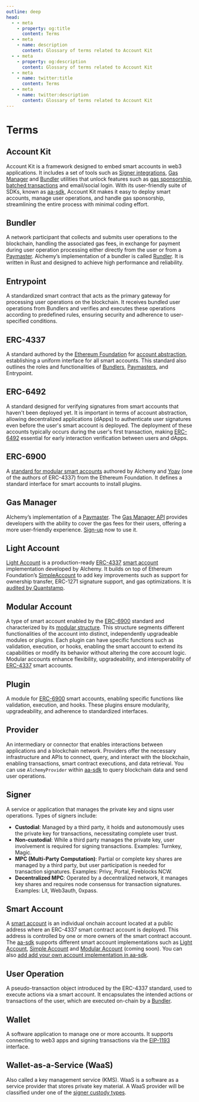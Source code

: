 ```yaml
---
outline: deep
head:
  - - meta
    - property: og:title
      content: Terms
  - - meta
    - name: description
      content: Glossary of terms related to Account Kit
  - - meta
    - property: og:description
      content: Glossary of terms related to Account Kit
  - - meta
    - name: twitter:title
      content: Terms
  - - meta
    - name: twitter:description
      content: Glossary of terms related to Account Kit
---
```


# Terms

## Account Kit

Account Kit is a framework designed to embed smart accounts in web3 applications. It includes a set of tools such as [Signer integrations](https://accountkit.alchemy.com/smart-accounts/signers/choosing-a-signer.html), [Gas Manager](https://docs.alchemy.com/docs/gas-manager-services) and [Bundler](https://docs.alchemy.com/docs/bundler-services) utilities that unlock features such as [gas sponsorship](https://accountkit.alchemy.com/tutorials/sponsoring-gas/sponsoring-gas.html), [batched transactions](https://accountkit.alchemy.com/tutorials/batching-transactions.html) and email/social login. With its user-friendly suite of SDKs, known as [aa-sdk](https://github.com/alchemyplatform/aa-sdk), Account Kit makes it easy to deploy smart accounts, manage user operations, and handle gas sponsorship, streamlining the entire process with minimal coding effort.

## Bundler

A network participant that collects and submits user operations to the blockchain, handling the associated gas fees, in exchange for payment during user operation processing either directly from the user or from a [Paymaster](https://www.alchemy.com/overviews/what-is-a-paymaster). Alchemy’s implementation of a bundler is called [Rundler](https://github.com/alchemyplatform/rundler). It is written in Rust and designed to achieve high performance and reliability.

## Entrypoint

A standardized smart contract that acts as the primary gateway for processing user operations on the blockchain. It receives bundled user operations from Bundlers and verifies and executes these operations according to predefined rules, ensuring security and adherence to user-specified conditions.

## ERC-4337

A standard authored by the [Ethereum Foundation](https://ethereum.foundation/) for [account abstraction](https://docs.alchemy.com/docs/introduction-to-account-abstraction), establishing a uniform interface for all smart accounts. This standard also outlines the roles and functionalities of [Bundlers](https://docs.alchemy.com/docs/bundler-services), [Paymasters](https://www.alchemy.com/overviews/what-is-a-paymaster), and Entrypoint.

## ERC-6492

A standard designed for verifying signatures from smart accounts that haven't been deployed yet. It is important in terms of account abstraction, allowing decentralized applications (dApps) to authenticate user signatures even before the user's smart account is deployed. The deployment of these accounts typically occurs during the user's first transaction, making [ERC-6492](https://eips.ethereum.org/EIPS/eip-6492) essential for early interaction verification between users and dApps.

## ERC-6900

A [standard for modular smart accounts](https://eips.ethereum.org/EIPS/eip-6900) authored by Alchemy and [Yoav](https://github.com/yoavw) (one of the authors of ERC-4337) from the Ethereum Foundation. It defines a standard interface for smart accounts to install plugins.

## Gas Manager

Alchemy’s implementation of a [Paymaster](https://www.alchemy.com/overviews/what-is-a-paymaster). The [Gas Manager API](https://docs.alchemy.com/reference/gas-manager-coverage-api-quickstart) provides developers with the ability to cover the gas fees for their users, offering a more user-friendly experience. [Sign-up](https://dashboard.alchemy.com/gas-manager) now to use it.

## Light Account

[Light Account](https://accountkit.alchemy.com/smart-accounts/accounts/guides/light-account.html) is a production-ready [ERC-4337](https://eips.ethereum.org/EIPS/eip-4337) [smart account](#smart-account) implementation developed by Alchemy. It builds on top of Ethereum Foundation’s [SimpleAccount](https://github.com/eth-infinitism/account-abstraction/blob/develop/contracts/samples/SimpleAccount.sol) to add key improvements such as support for ownership transfer, ERC-1271 signature support, and gas optimizations. It is [audited by Quantstamp](https://github.com/alchemyplatform/light-account/blob/main/Quantstamp-Audit.pdf).

## Modular Account

A type of smart account enabled by the [ERC-6900](https://eips.ethereum.org/EIPS/eip-6900) standard and characterized by its [modular structure](https://accountkit.alchemy.com/smart-accounts/accounts/guides/modular-account.html). This structure segments different functionalities of the account into distinct, independently upgradeable modules or plugins. Each plugin can have specific functions such as validation, execution, or hooks, enabling the smart account to extend its capabilities or modify its behavior without altering the core account logic. Modular accounts enhance flexibility, upgradeability, and interoperability of [ERC-4337](https://eips.ethereum.org/EIPS/eip-4337) smart accounts.

## Plugin

A module for [ERC-6900](https://eips.ethereum.org/EIPS/eip-6900) smart accounts, enabling specific functions like validation, execution, and hooks. These plugins ensure modularity, upgradeability, and adherence to standardized interfaces.

## Provider

An intermediary or connector that enables interactions between applications and a blockchain network. Providers offer the necessary infrastructure and APIs to connect, query, and interact with the blockchain, enabling transactions, smart contract executions, and data retrieval. You can use `AlchemyProvider` within [aa-sdk](https://github.com/alchemyplatform/aa-sdk) to query blockchain data and send user operations.

## Signer

A service or application that manages the private key and signs user operations. Types of signers include:

- **Custodial**: Managed by a third party, it holds and autonomously uses the private key for transactions, necessitating complete user trust.
- **Non-custodial**: While a third party manages the private key, user involvement is required for signing transactions. Examples: Turnkey, Magic.
- **MPC (Multi-Party Computation)**: Partial or complete key shares are managed by a third party, but user participation is needed for transaction signatures. Examples: Privy, Portal, Fireblocks NCW.
- **Decentralized MPC**: Operated by a decentralized network, it manages key shares and requires node consensus for transaction signatures. Examples: Lit, Web3auth, 0xpass.

## Smart Account

A [smart account](https://accountkit.alchemy.com/smart-accounts/accounts/choosing-a-smart-account.html#what-s-a-smart-account) is an individual onchain account located at a public address where an ERC-4337 smart contract account is deployed. This address is controlled by one or more owners of the smart contract account. The [aa-sdk](https://github.com/alchemyplatform/aa-sdk) supports different smart account implementations such as [Light Account](https://accountkit.alchemy.com/smart-accounts/accounts/guides/light-account.html), [Simple Account](https://github.com/eth-infinitism/account-abstraction/blob/develop/contracts/samples/SimpleAccount.sol) and [Modular Account](https://accountkit.alchemy.com/smart-accounts/accounts/guides/modular-account.html) (coming soon). You can also [add add your own account implementation in aa-sdk](https://accountkit.alchemy.com/smart-accounts/accounts/contributing.html).

## User Operation

A pseudo-transaction object introduced by the ERC-4337 standard, used to execute actions via a smart account. It encapsulates the intended actions or transactions of the user, which are executed on-chain by a [Bundler](https://docs.alchemy.com/docs/bundler-services).

## Wallet

A software application to manage one or more accounts. It supports connecting to web3 apps and signing transactions via the [EIP-1193](https://eips.ethereum.org/EIPS/eip-1193) interface.

## Wallet-as-a-Service (WaaS)

Also called a key management service (KMS). WaaS is a software as a service provider that stores private key material. A WaaS provider will be classified under one of the [signer custody types](#signer).
